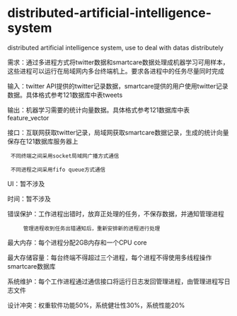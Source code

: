 # distributed-artificial-intelligence-system
distributed artificial intelligence system, use to deal with datas distributely

需求：通过多进程方式将twitter数据和smartcare数据处理成机器学习可用样本，这些进程可以运行在局域网内多台终端机上。要求各进程中的任务尽量同时完成

输入：twitter API提供的twitter记录数据，smartcare提供的用户使用twitter记录数据。具体格式参考121数据库中表tweets

输出：机器学习需要的统计向量数据。具体格式参考121数据库中表feature_vector

接口：互联网获取twitter记录，局域网获取smartcare数据记录，生成的统计向量保存在121数据库服务器上

     不同终端之间采用socket局域网广播方式通信
     
     不同进程之间采用fifo queue方式通信
     
UI：暂不涉及

时间：暂不涉及

错误保护：工作进程出错时，放弃正处理的任务，不保存数据，并通知管理进程

         管理进程收到任务出错通知后，重新安排新的进程进行处理
         
最大内存：每个进程分配2GB内存和一个CPU core

最大存储容量：每台终端不得超过三个进程，每个进程不得使用多线程操作smartcare数据库

系统维护：每个工作进程通过通信接口将运行日志发回管理进程，由管理进程写日志文件

设计冲突：权重软件功能50%，系统健壮性30%，系统性能20%



